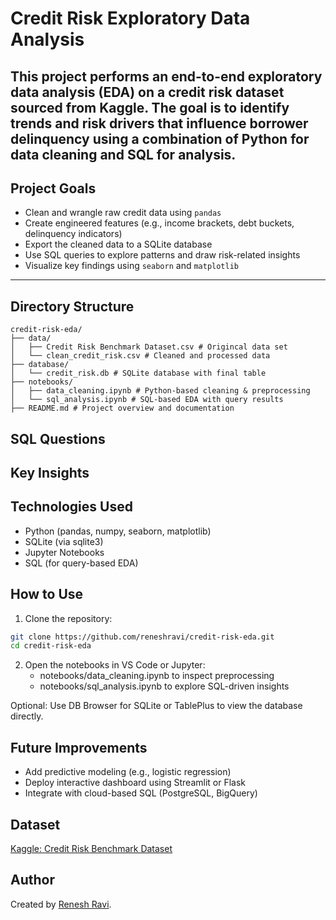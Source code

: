 # Credit Risk Exploratory Data Analysis

This project performs an end-to-end exploratory data analysis (EDA) on a credit risk dataset sourced from Kaggle. The goal is to identify trends and risk drivers that influence borrower delinquency using a combination of **Python for data cleaning** and **SQL for analysis**.
---

## Project Goals

- Clean and wrangle raw credit data using `pandas`
- Create engineered features (e.g., income brackets, debt buckets, delinquency indicators)
- Export the cleaned data to a SQLite database
- Use SQL queries to explore patterns and draw risk-related insights
- Visualize key findings using `seaborn` and `matplotlib`

---

## Directory Structure
```
credit-risk-eda/
├── data/
│   ├── Credit Risk Benchmark Dataset.csv # Origincal data set
│   └── clean_credit_risk.csv # Cleaned and processed data
├── database/
│   └── credit_risk.db # SQLite database with final table
├── notebooks/
│   ├── data_cleaning.ipynb # Python-based cleaning & preprocessing
│   └── sql_analysis.ipynb # SQL-based EDA with query results
├── README.md # Project overview and documentation
```

## SQL Questions 

## Key Insights

## Technologies Used 
 - Python (pandas, numpy, seaborn, matplotlib)
 - SQLite (via sqlite3)
 - Jupyter Notebooks
 - SQL (for query-based EDA)

## How to Use
1. Clone the repository:
```bash
git clone https://github.com/reneshravi/credit-risk-eda.git
cd credit-risk-eda
```
2. Open the notebooks in VS Code or Jupyter:
    - notebooks/data_cleaning.ipynb to inspect preprocessing
    - notebooks/sql_analysis.ipynb to explore SQL-driven insights

Optional: Use DB Browser for SQLite or TablePlus to view the database directly.

## Future Improvements
- Add predictive modeling (e.g., logistic regression)
- Deploy interactive dashboard using Streamlit or Flask
- Integrate with cloud-based SQL (PostgreSQL, BigQuery)

## Dataset
[Kaggle: Credit Risk Benchmark Dataset](https://www.kaggle.com/datasets/adilshamim8/credit-risk-benchmark-dataset)

## Author

Created by [Renesh Ravi](https://linkedin.com/in/reneshravi).